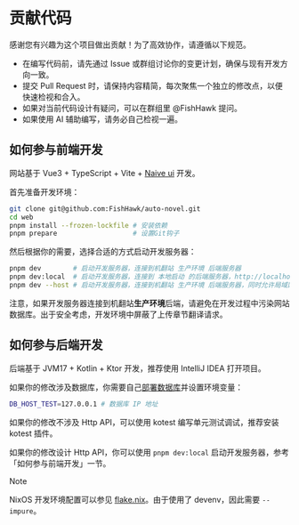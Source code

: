 # 贡献代码

感谢您有兴趣为这个项目做出贡献！为了高效协作，请遵循以下规范。

- 在编写代码前，请先通过 Issue 或群组讨论你的变更计划，确保与现有开发方向一致。
- 提交 Pull Request 时，请保持内容精简，每次聚焦一个独立的修改点，以便快速检视和合入。
- 如果对当前代码设计有疑问，可以在群组里 @FishHawk 提问。
- 如果使用 AI 辅助编写，请务必自己检视一遍。

## 如何参与前端开发

网站基于 Vue3 + TypeScript + Vite + [Naive ui](https://www.naiveui.com/zh-CN) 开发。

首先准备开发环境：

```bash
git clone git@github.com:FishHawk/auto-novel.git
cd web
pnpm install --frozen-lockfile # 安装依赖
pnpm prepare                   # 设置Git钩子
```

然后根据你的需要，选择合适的方式启动开发服务器：

```bash
pnpm dev        # 启动开发服务器，连接到机翻站 生产环境 后端服务器
pnpm dev:local  # 启动开发服务器，连接到 本地启动 的后端服务器，http://localhost:8081
pnpm dev --host # 启动开发服务器，连接到机翻站 生产环境 后端服务器，同时允许局域网访问，支持使用手机访问调试
```

注意，如果开发服务器连接到机翻站**生产环境**后端，请避免在开发过程中污染网站数据库。出于安全考虑，开发环境中屏蔽了上传章节翻译请求。

## 如何参与后端开发

后端基于 JVM17 + Kotlin + Ktor 开发，推荐使用 IntelliJ IDEA 打开项目。

如果你的修改涉及数据库，你需要自己[部署数据库](https://github.com/FishHawk/auto-novel/blob/main/README.md#部署)并设置环境变量：

```bash
DB_HOST_TEST=127.0.0.1 # 数据库 IP 地址
```

如果你的修改不涉及 Http API，可以使用 kotest 编写单元测试调试，推荐安装 kotest 插件。

如果你的修改设计 Http API，你可以使用 `pnpm dev:local` 启动开发服务器，参考「如何参与前端开发」一节。

> [!NOTE]
> NixOS 开发环境配置可以参见 [flake.nix](https://gist.github.com/kurikomoe/9dd60f9613e0b8f75c137779d223da4f)。由于使用了 devenv，因此需要 `--impure`。
